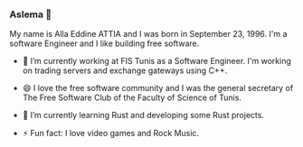 ### Aslema 👋
My name is Alla Eddine ATTIA and I was born in September 23, 1996.
I'm a software Engineer and I like building free software. 

- 🔭 I’m currently working at FIS Tunis as a Software Engineer. I'm working on trading servers and exchange gateways using C++.

- 😄 I love the free software community and I was the general secretary of The Free Software Club of the Faculty of Science of Tunis.

- 🌱 I’m currently learning Rust and developing some Rust projects.

- ⚡ Fun fact: I love video games and Rock Music.

<!--
**Allaeddineattia/Allaeddineattia** is a ✨ _special_ ✨ repository because its `README.md` (this file) appears on your GitHub profile.

Here are some ideas to get you started:

- 🌱 I’m currently learning ...
- 👯 I’m looking to collaborate on ...
- 🤔 I’m looking for help with ...
- 💬 Ask me about ...
- 📫 How to reach me: ...
- 😄 Pronouns: ...
- ⚡ Fun fact: ...
-->
